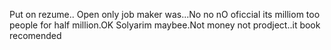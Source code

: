 Put on rezume.. Open only job maker was...No no nO oficcial its milliom too people for half million.OK Solyarim maybee.Not money not prodject..it book recomended
